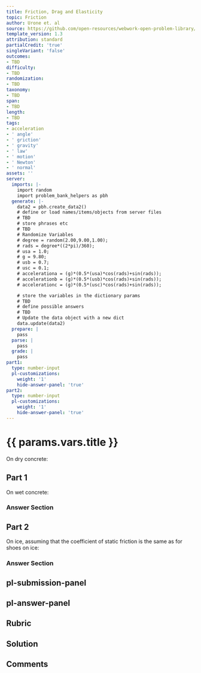 ```yaml
---
title: Friction, Drag and Elasticity
topic: Friction
author: Urone et. al
source: https://github.com/open-resources/webwork-open-problem-library/tree/master/Contrib/BrockPhysics/College_Physics_Urone/5.Friction_Drag_and_Elasticity/5-01.Friction/NU_U17_05_01_014.pg
template_version: 1.3
attribution: standard
partialCredit: 'true'
singleVariant: 'false'
outcomes:
- TBD
difficulty:
- TBD
randomization:
- TBD
taxonomy:
- TBD
span:
- TBD
length:
- TBD
tags:
- acceleration
- ' angle'
- ' griction'
- ' gravity'
- ' law'
- ' motion'
- ' Newton'
- ' normal'
assets: ''
server:
  imports: |-
    import random
    import problem_bank_helpers as pbh
  generate: |-
    data2 = pbh.create_data2()
    # define or load names/items/objects from server files
    # TBD
    # store phrases etc
    # TBD
    # Randomize Variables
    # degree = random(2.00,9.00,1.00);
    # rads = degree*((2*pi)/360);
    # usa = 1.0;
    # g = 9.80;
    # usb = 0.7;
    # usc = 0.1;
    # accelerationa = (g)*(0.5*(usa)*cos(rads)+sin(rads));
    # accelerationb = (g)*(0.5*(usb)*cos(rads)+sin(rads));
    # accelerationc = (g)*(0.5*(usc)*cos(rads)+sin(rads));

    # store the variables in the dictionary params
    # TBD
    # define possible answers
    # TBD
    # Update the data object with a new dict
    data.update(data2)
  prepare: |
    pass
  parse: |
    pass
  grade: |
    pass
part1:
  type: number-input
  pl-customizations:
    weight: '1'
    hide-answer-panel: 'true'
part2:
  type: number-input
  pl-customizations:
    weight: '1'
    hide-answer-panel: 'true'
---
```


# {{ params.vars.title }} 


On dry concrete:

## Part 1 
On wet concrete: 


 ### Answer Section

## Part 2 
On ice, assuming that the coefficient of static friction is the same as for shoes on ice: 


 ### Answer Section


## pl-submission-panel 


## pl-answer-panel 


## Rubric 


## Solution 


## Comments 


